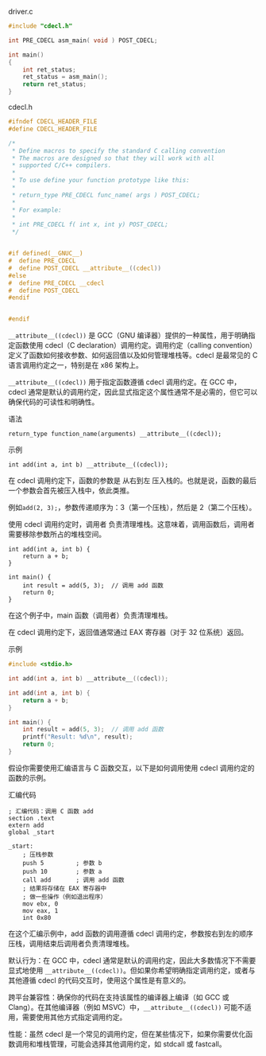 driver.c

```c
#include "cdecl.h"

int PRE_CDECL asm_main( void ) POST_CDECL;

int main()
{
    int ret_status;
    ret_status = asm_main();
    return ret_status;
}
```

cdecl.h

```c
#ifndef CDECL_HEADER_FILE
#define CDECL_HEADER_FILE

/*
 * Define macros to specify the standard C calling convention
 * The macros are designed so that they will work with all
 * supported C/C++ compilers.
 *
 * To use define your function prototype like this:
 *
 * return_type PRE_CDECL func_name( args ) POST_CDECL;
 *
 * For example:
 *
 * int PRE_CDECL f( int x, int y) POST_CDECL;
 */


#if defined(__GNUC__)
#  define PRE_CDECL
#  define POST_CDECL __attribute__((cdecl))
#else
#  define PRE_CDECL __cdecl
#  define POST_CDECL
#endif


#endif
```

`__attribute__((cdecl))` 是 GCC（GNU 编译器）提供的一种属性，用于明确指定函数使用 cdecl（C declaration）调用约定。调用约定（calling convention）定义了函数如何接收参数、如何返回值以及如何管理堆栈等。cdecl 是最常见的 C 语言调用约定之一，特别是在 x86 架构上。

`__attribute__((cdecl))` 用于指定函数遵循 cdecl 调用约定。在 GCC 中，cdecl 通常是默认的调用约定，因此显式指定这个属性通常不是必需的，但它可以确保代码的可读性和明确性。

语法

```
return_type function_name(arguments) __attribute__((cdecl));
```

示例

```
int add(int a, int b) __attribute__((cdecl));
```

在 cdecl 调用约定下，函数的参数是 从右到左 压入栈的。也就是说，函数的最后一个参数会首先被压入栈中，依此类推。

例如`add(2, 3);`，参数传递顺序为：3（第一个压栈），然后是 2（第二个压栈）。

使用 cdecl 调用约定时，调用者 负责清理堆栈。这意味着，调用函数后，调用者需要移除参数所占的堆栈空间。

```
int add(int a, int b) {
    return a + b;
}

int main() {
    int result = add(5, 3);  // 调用 add 函数
    return 0;
}
```

在这个例子中，main 函数（调用者）负责清理堆栈。

在 cdecl 调用约定下，返回值通常通过 EAX 寄存器（对于 32 位系统）返回。

示例

```c
#include <stdio.h>

int add(int a, int b) __attribute__((cdecl));

int add(int a, int b) {
    return a + b;
}

int main() {
    int result = add(5, 3);  // 调用 add 函数
    printf("Result: %d\n", result);
    return 0;
}
```

假设你需要使用汇编语言与 C 函数交互，以下是如何调用使用 cdecl 调用约定的函数的示例。

汇编代码

```
; 汇编代码：调用 C 函数 add
section .text
extern add
global _start

_start:
    ; 压栈参数
    push 5         ; 参数 b
    push 10        ; 参数 a
    call add       ; 调用 add 函数
    ; 结果将存储在 EAX 寄存器中
    ; 做一些操作（例如退出程序）
    mov ebx, 0
    mov eax, 1
    int 0x80
```

在这个汇编示例中，add 函数的调用遵循 cdecl 调用约定，参数按右到左的顺序压栈，调用结束后调用者负责清理堆栈。


默认行为：在 GCC 中，cdecl 通常是默认的调用约定，因此大多数情况下不需要显式地使用 `__attribute__((cdecl))`。但如果你希望明确指定调用约定，或者与其他遵循 cdecl 的代码交互时，使用这个属性是有意义的。

跨平台兼容性：确保你的代码在支持该属性的编译器上编译（如 GCC 或 Clang）。在其他编译器（例如 MSVC）中，`__attribute__((cdecl))` 可能不适用，需要使用其他方式指定调用约定。

性能：虽然 cdecl 是一个常见的调用约定，但在某些情况下，如果你需要优化函数调用和堆栈管理，可能会选择其他调用约定，如 stdcall 或 fastcall。
